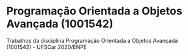 # Programação Orientada a Objetos Avançada (1001542)
Trabalhos da disciplina Programação Orientada a Objetos Avançada (1001542) - UFSCar 2020/ENPE
